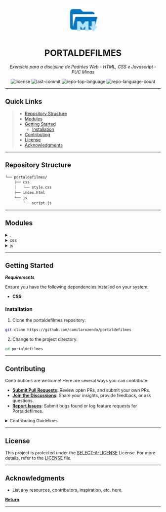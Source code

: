 <p align="center">
  <img src="https://raw.githubusercontent.com/PKief/vscode-material-icon-theme/ec559a9f6bfd399b82bb44393651661b08aaf7ba/icons/folder-markdown-open.svg" width="100" />
</p>
<p align="center">
    <h1 align="center">PORTALDEFILMES</h1>
</p>
<p align="center">
    <em>Exercício para a disciplina de Padrões Web - HTML, CSS e Javascript - PUC Minas</em>
</p>
<p align="center">
	<img src="https://img.shields.io/github/license/camilarozendo/portaldefilmes?style=default&color=0080ff" alt="license">
	<img src="https://img.shields.io/github/last-commit/camilarozendo/portaldefilmes?style=default&color=0080ff" alt="last-commit">
	<img src="https://img.shields.io/github/languages/top/camilarozendo/portaldefilmes?style=default&color=0080ff" alt="repo-top-language">
	<img src="https://img.shields.io/github/languages/count/camilarozendo/portaldefilmes?style=default&color=0080ff" alt="repo-language-count">
<p>
<p align="center">
	<!-- default option, no dependency badges. -->
</p>
<hr>

##  Quick Links

> - [ Repository Structure](#-repository-structure)
> - [ Modules](#-modules)
> - [ Getting Started](#-getting-started)
>   - [ Installation](#-installation)
> - [ Contributing](#-contributing)
> - [ License](#-license)
> - [ Acknowledgments](#-acknowledgments)

---

##  Repository Structure

```sh
└── portaldefilmes/
    ├── css
    │   └── style.css
    ├── index.html
    └── js
        └── script.js
```

---

##  Modules

<details closed><summary>.</summary>

| File                                                                                 | Summary                                                                                                                                                                                                                  |
| ---                                                                                  | ---                                                                                                                                                                                                                      |
| [index.html](https://github.com/camilarozendo/portaldefilmes/blob/master/index.html) | Error generating text for index.html: Client error '429 Too Many Requests' for url 'https://api.openai.com/v1/chat/completions'
For more information check: https://developer.mozilla.org/en-US/docs/Web/HTTP/Status/429 |

</details>

<details closed><summary>css</summary>

| File                                                                                   | Summary                                                                                                                                                                                                                     |
| ---                                                                                    | ---                                                                                                                                                                                                                         |
| [style.css](https://github.com/camilarozendo/portaldefilmes/blob/master/css\style.css) | Error generating text for css\style.css: Client error '429 Too Many Requests' for url 'https://api.openai.com/v1/chat/completions'
For more information check: https://developer.mozilla.org/en-US/docs/Web/HTTP/Status/429 |

</details>

<details closed><summary>js</summary>

| File                                                                                  | Summary                                                                                                                                                                                                                    |
| ---                                                                                   | ---                                                                                                                                                                                                                        |
| [script.js](https://github.com/camilarozendo/portaldefilmes/blob/master/js\script.js) | Error generating text for js\script.js: Client error '429 Too Many Requests' for url 'https://api.openai.com/v1/chat/completions'
For more information check: https://developer.mozilla.org/en-US/docs/Web/HTTP/Status/429 |

</details>

---

##  Getting Started

***Requirements***

Ensure you have the following dependencies installed on your system:

* **CSS**

###  Installation

1. Clone the portaldefilmes repository:

```sh
git clone https://github.com/camilarozendo/portaldefilmes
```

2. Change to the project directory:

```sh
cd portaldefilmes
```

---


##  Contributing

Contributions are welcome! Here are several ways you can contribute:

- **[Submit Pull Requests](https://github/camilarozendo/portaldefilmes/blob/main/CONTRIBUTING.md)**: Review open PRs, and submit your own PRs.
- **[Join the Discussions](https://github/camilarozendo/portaldefilmes/discussions)**: Share your insights, provide feedback, or ask questions.
- **[Report Issues](https://github/camilarozendo/portaldefilmes/issues)**: Submit bugs found or log feature requests for Portaldefilmes.

<details closed>
    <summary>Contributing Guidelines</summary>

1. **Fork the Repository**: Start by forking the project repository to your GitHub account.
2. **Clone Locally**: Clone the forked repository to your local machine using a Git client.
   ```sh
   git clone https://github.com/camilarozendo/portaldefilmes
   ```
3. **Create a New Branch**: Always work on a new branch, giving it a descriptive name.
   ```sh
   git checkout -b new-feature-x
   ```
4. **Make Your Changes**: Develop and test your changes locally.
5. **Commit Your Changes**: Commit with a clear message describing your updates.
   ```sh
   git commit -m 'Implemented new feature x.'
   ```
6. **Push to GitHub**: Push the changes to your forked repository.
   ```sh
   git push origin new-feature-x
   ```
7. **Submit a Pull Request**: Create a PR against the original project repository. Clearly describe the changes and their motivations.

Once your PR is reviewed and approved, it will be merged into the main branch.

</details>

---

##  License

This project is protected under the [SELECT-A-LICENSE](https://choosealicense.com/licenses) License. For more details, refer to the [LICENSE](https://choosealicense.com/licenses/) file.

---

##  Acknowledgments

- List any resources, contributors, inspiration, etc. here.

[**Return**](#-quick-links)

---
